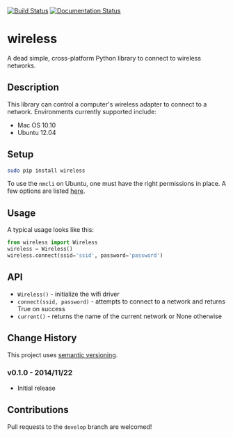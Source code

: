 [![Build Status](https://travis-ci.org/joshvillbrandt/wireless.svg?branch=master)](https://travis-ci.org/joshvillbrandt/wireless) [![Documentation Status](https://readthedocs.org/projects/wireless/badge/?version=latest)](https://readthedocs.org/projects/wireless/?badge=latest)

wireless
========

A dead simple, cross-platform Python library to connect to wireless networks.

## Description

This library can control a computer's wireless adapter to connect to a network. Environments currently supported include:

* Mac OS 10.10
* Ubuntu 12.04

## Setup

```bash
sudo pip install wireless
```

To use the `nmcli` on Ubuntu, one must have the right permissions in place. A few options are listed [here](https://wiki.archlinux.org/index.php/NetworkManager#Set_up_PolicyKit_permissions).

## Usage

A typical usage looks like this:

```python
from wireless import Wireless
wireless = Wireless()
wireless.connect(ssid='ssid', password='password')
```

## API

* `Wireless()` - initialize the wifi driver
* `connect(ssid, password)` - attempts to connect to a network and returns True on success
* `current()` - returns the name of the current network or None otherwise

## Change History

This project uses [semantic versioning](http://semver.org/).

### v0.1.0 - 2014/11/22

* Initial release

## Contributions

Pull requests to the `develop` branch are welcomed!
